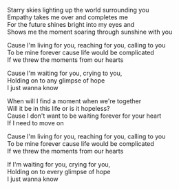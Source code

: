 Starry skies lighting up the world surrounding you  
Empathy takes me over and completes me  
For the future shines bright into my eyes and  
Shows me the moment soaring through sunshine with you  

Cause I'm living for you, reaching for you, calling to you  
To be mine forever cause life would be complicated  
If we threw the moments from our hearts  

Cause I'm waiting for you, crying to you,  
Holding on to any glimpse of hope  
I just wanna know  

When will I find a moment when we're together  
Will it be in this life or is it hopeless?  
Cause I don't want to be waiting forever for your heart  
If I need to move on  

Cause I'm living for you, reaching for you, calling to you  
To be mine forever cause life would be complicated  
If we threw the moments from our hearts  

If I'm waiting for you, crying for you,  
Holding on to every glimpse of hope  
I just wanna know﻿  
